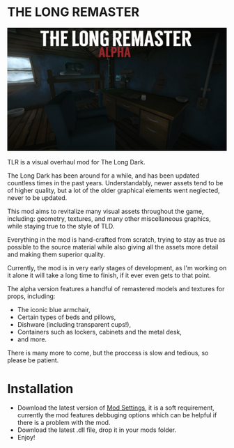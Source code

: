 # THE LONG REMASTER

![Thumbnail](https://raw.githubusercontent.com/DemonBunnyBon/TLR-TheLongRemaster/refs/heads/main/Images/Thumb_TLR.jpg)

TLR is a visual overhaul mod for The Long Dark.

The Long Dark has been around for a while, and has been updated countless times in the past years. Understandably, newer assets tend to be of higher quality, but a lot of the older graphical elements went neglected, never to be updated.


This mod aims to revitalize many visual assets throughout the game, including: geometry, textures, and many other miscellaneous graphics, while staying true to the style of TLD.


Everything in the mod is hand-crafted from scratch, trying to stay as true as possible to the source material while also giving all the assets more detail and making them superior quality.


Currently, the mod is in very early stages of development, as I'm working on it alone it will take a long time to finish, if it ever even gets to that point.


The alpha version features a handful of remastered models and textures for props, including:

- The iconic blue armchair,
- Certain types of beds and pillows,
- Dishware (including transparent cups!),
- Containers such as lockers, cabinets and the metal desk,
- and more.

There is many more to come, but the proccess is slow and tedious, so please be patient.

# Installation

- Download the latest version of [Mod Settings](https://github.com/DigitalzombieTLD/ModSettings/releases), it is a soft requirement, currently the mod features debbuging options which can be helpful if there is a problem with the mod.
- Download the latest .dll file, drop it in your mods folder.
- Enjoy!

